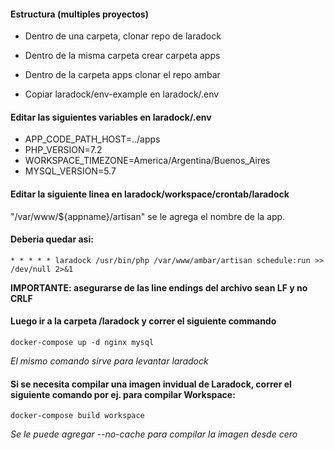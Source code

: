 #### Estructura (multiples proyectos)
- Dentro de una carpeta, clonar repo de laradock
- Dentro de la misma carpeta crear carpeta apps
- Dentro de la carpeta apps clonar el repo ambar

- Copiar laradock/env-example en laradock/.env

#### Editar las siguientes variables en laradock/.env

- APP_CODE_PATH_HOST=../apps
- PHP_VERSION=7.2
- WORKSPACE_TIMEZONE=America/Argentina/Buenos_Aires
- MYSQL_VERSION=5.7

#### Editar la siguiente linea en laradock/workspace/crontab/laradock

"/var/www/${appname}/artisan" se le agrega el nombre de la app.

#### Deberia quedar asi:

`* * * * * laradock /usr/bin/php /var/www/ambar/artisan schedule:run >> /dev/null 2>&1`

**IMPORTANTE: asegurarse de las line endings del archivo sean LF y no CRLF**

#### Luego ir a la carpeta /laradock y correr el siguiente commando

`docker-compose up -d nginx mysql`

*El mismo comando sirve para levantar laradock*

#### Si se necesita compilar una imagen invidual de Laradock, correr el siguiente comando por ej. para compilar Workspace:

`docker-compose build workspace`

*Se le puede agregar --no-cache para compilar la imagen desde cero*
